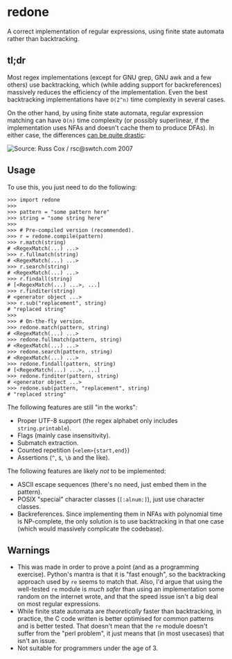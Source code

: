redone
======

A correct implementation of regular expressions, using finite state automata
rather than backtracking.

## tl;dr ##
Most regex implementations (except for GNU grep, GNU awk and a few others) use
backtracking, which (while adding support for backreferences) massively reduces
the efficiency of the implementation. Even the best backtracking implementations
have `O(2^n)` time complexity in several cases.

On the other hand, by using finite state automata, regular expression matching
can have `O(n)` time complexity (or possibly superlinear, if the implementation
uses NFAs and doesn't cache them to produce DFAs). In either case, the
differences [can be quite drastic](http://swtch.com/~rsc/regexp/regexp1.html):

![Source: Russ Cox / rsc@swtch.com 2007][russ_cox_graph]

[russ_cox_graph]: http://pdos.csail.mit.edu/~rsc/regexp-img/grep1p.png

## Usage ##
To use this, you just need to do the following:

```python3
>>> import redone
>>>
>>> pattern = "some pattern here"
>>> string = "some string here"
>>>
>>> # Pre-compiled version (recommended).
>>> r = redone.compile(pattern)
>>> r.match(string)
# <RegexMatch(...) ...>
>>> r.fullmatch(string)
# <RegexMatch(...) ...>
>>> r.search(string)
# <RegexMatch(...) ...>
>>> r.findall(string)
# [<RegexMatch(...) ...>, ...]
>>> r.finditer(string)
# <generator object ...>
>>> r.sub("replacement", string)
# "replaced string"
>>>
>>> # On-the-fly version.
>>> redone.match(pattern, string)
# <RegexMatch(...) ...>
>>> redone.fullmatch(pattern, string)
# <RegexMatch(...) ...>
>>> redone.search(pattern, string)
# <RegexMatch(...) ...>
>>> redone.findall(pattern, string)
# [<RegexMatch(...) ...>, ...]
>>> redone.finditer(pattern, string)
# <generator object ...>
>>> redone.sub(pattern, "replacement", string)
# "replaced string"
```

The following features are still "in the works":
* Proper UTF-8 support (the regex alphabet only includes `string.printable`).
* Flags (mainly case insensitivity).
* Submatch extraction.
* Counted repetition (`<elem>{start,end}`)
* Assertions (`^`, `$`, `\b` and the like).

The following features are likely *not* to be implemented:
* ASCII escape sequences (there's no need, just embed them in the pattern).
* POSIX "special" character classes (`[:alnum:]`), just use character classes.
* Backreferences. Since implementing them in NFAs with polynomial time is
  NP-complete, the only solution is to use backtracking in that one case
  (which would massively complicate the codebase).

## Warnings ##
* This was made in order to prove a point (and as a programming exercise).
  Python's mantra is that it is "fast enough", so the backtracking approach used
  by `re` seems to match that. Also, I'd argue that using the well-tested `re`
  module is *much safer* than using an implementation some random on the
  internet wrote, and that the speed issue isn't a big deal on most regular
  expressions.
* While finite state automata are *theoretically* faster than backtracking, in
  practice, the C code written is better optimised for common patterns and is
  better tested. That doesn't mean that the `re` module doesn't suffer from the
  "perl problem", it just means that (in most usecases) that isn't an issue.
* Not suitable for programmers under the age of 3.
